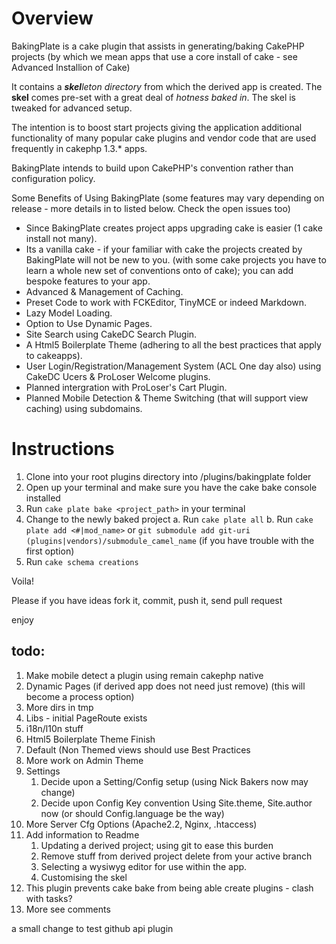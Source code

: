 # Overview

BakingPlate is a cake plugin that assists in generating/baking CakePHP projects
(by which we mean apps that use a core install of cake - see Advanced Installion of Cake) 

It contains a ***skel****leton directory* from which the derived app is created.
The **skel** comes pre-set with a great deal of *hotness baked in*.  The skel is tweaked for advanced setup.

The intention is to boost start projects giving the application additional functionality of
many popular cake plugins and vendor code that are used frequently in cakephp 1.3.* apps.

BakingPlate intends to build upon CakePHP's convention rather than configuration policy.

Some Benefits of Using BakingPlate (some features may vary depending on release - more details in to listed below. Check the open issues too)

* Since BakingPlate creates project apps upgrading cake is easier (1 cake install not many).
* Its a vanilla cake - if your familiar with cake the projects created by BakingPlate will not be new to you.
  (with some cake projects you have to learn a whole new set of conventions onto of cake);
  you can add bespoke features to your app.
* Advanced & Management of Caching.
* Preset Code to work with FCKEditor, TinyMCE or indeed Markdown.
* Lazy Model Loading.
* Option to Use Dynamic Pages.
* Site Search using CakeDC Search Plugin.
* A Html5 Boilerplate Theme (adhering to all the best practices that apply to cakeapps).
* User Login/Registration/Management System (ACL One day also) using CakeDC Ucers &amp; ProLoser Welcome plugins.
* Planned intergration with ProLoser's Cart Plugin.
* Planned Mobile Detection &amp; Theme Switching (that will support view caching) using subdomains.

# Instructions

1. Clone into your root plugins directory into /plugins/bakingplate folder
2. Open up your terminal and make sure you have the cake bake console installed
3. Run `cake plate bake <project_path>` in your terminal
4. Change to the newly baked project
    a. Run `cake plate all` 
    b. Run `cake plate add <#|mod_name>` or `git submodule add git-uri (plugins|vendors)/submodule_camel_name` (if you have trouble with the first option)
5. Run `cake schema creations`
	
Voila!

Please if you have ideas fork it, commit, push it, send pull request

enjoy

## todo:

1. Make mobile detect a plugin using remain cakephp native
2. Dynamic Pages (if derived app does not need just remove) (this will become a process option)
3. More dirs in tmp
4. Libs - initial PageRoute exists
5. i18n/l10n stuff
6. Html5 Boilerplate Theme Finish
7. Default (Non Themed views should use Best Practices
8. More work on Admin Theme
9. Settings
    1. Decide upon a Setting/Config setup (using Nick Bakers now may change)
    2. Decide upon Config Key convention Using Site.theme, Site.author now (or should Config.language be the way)
10. More Server Cfg Options (Apache2.2, Nginx, .htaccess)
11. Add information to Readme
    1. Updating a derived project; using git to ease this burden
    2. Remove stuff from derived project delete from your active branch
    3. Selecting a wysiwyg editor for use within the app.
    4. Customising the skel
12. This plugin prevents cake bake from being able create plugins - clash with tasks? 
13. More see comments


a small change to test github api plugin
